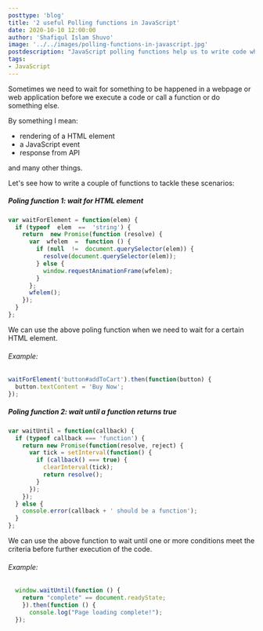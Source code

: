 ```yaml
---
posttype: 'blog'
title: '2 useful Polling functions in JavaScript'
date: 2020-10-10 12:00:00
author: 'Shafiqul Islam Shuvo'
image: '../../images/polling-functions-in-javascript.jpg'
postdescription: "JavaScript polling functions help us to write code which will not be executed unless a certain condition meets"
tags:
- JavaScript
---
```


Sometimes we need to wait for something to be happened in a webpage or web application before we execute a code or call a function or do something else.

<p>By something I mean:</p>
<ul class="point-list">
  <li>rendering of a HTML element</li>
  <li>a JavaScript event</li>
  <li>response from API</li>
</ul>

<p>and many other things.</p>
<p>Let's see how to write a couple of functions to tackle these scenarios:</p>

<h5>Poling function 1: <em>wait for HTML element</em></h5>

```javascript
var waitForElement = function(elem) {
  if (typeof  elem  ==  'string') {
    return  new Promise(function (resolve) {
      var  wfelem  =  function () {
        if (null  !=  document.querySelector(elem)) {
          resolve(document.querySelector(elem));
        } else {
          window.requestAnimationFrame(wfelem);
        }
      };
      wfelem();
    });
  }
};
```

<p>We can use the above poling function when we need to wait for a certain HTML element.</p>

<h6>Example:</h6>

```javascript
waitForElement('button#addToCart').then(function(button) {
  button.textContent = 'Buy Now';
});
```

<h5>Poling function 2: <em>wait until a function returns true</em></h5>

```javascript
var waitUntil = function(callback) {
  if (typeof callback === 'function') {
    return new Promise(function(resolve, reject) {
      var tick = setInterval(function() {
        if (callback() === true) {
          clearInterval(tick);
          return resolve();
        }
      });
    });
  } else {
    console.error(callback + ' should be a function');
  }
};
```

<p>We can use the above function to wait until one or more conditions meet the criteria before further execution of the code.</p>

<h6>Example:</h6>

```javascript
  window.waitUntil(function () {
    return "complete" == document.readyState;
    }).then(function () {
      console.log("Page loading complete!");
  });
```